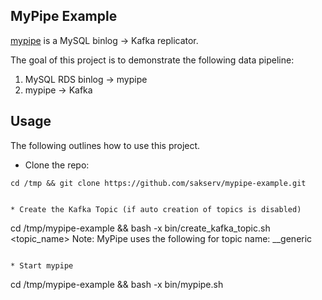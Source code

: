MyPipe Example
--------------

[mypipe](https://github.com/mardambey/mypipe) is a MySQL binlog -> Kafka replicator.

The goal of this project is to demonstrate the following data pipeline:

1. MySQL RDS binlog -> mypipe
2. mypipe -> Kafka

Usage
-----

The following outlines how to use this project.

* Clone the repo:
```
cd /tmp && git clone https://github.com/sakserv/mypipe-example.git
```

```

* Create the Kafka Topic (if auto creation of topics is disabled)
```
cd /tmp/mypipe-example && bash -x bin/create_kafka_topic.sh <topic_name>
Note: MyPipe uses the following for topic name: <database>_<table>_generic
```

* Start mypipe
```
cd /tmp/mypipe-example && bash -x bin/mypipe.sh
```
